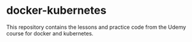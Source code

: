 # docker-kubernetes
This repository contains the lessons and practice code from the Udemy course for docker and kubernetes.
